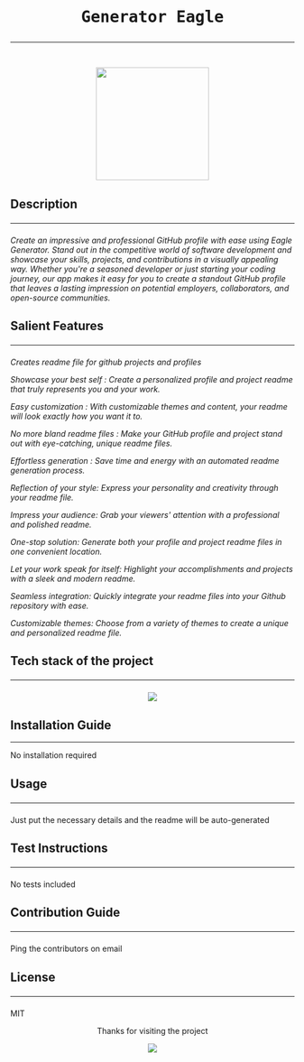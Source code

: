 
<div align='center'>
<pre>
<h1>Generator Eagle<hr/></h1>
<img src = "https://res.cloudinary.com/dqorldalg/image/upload/v1682242258/logo_1_rgf_hxj5ar.png" width="200" height="200"/>
</pre>
</div>
<div>
<h2>Description<hr/></h2>
<p><i>Create an impressive and professional GitHub profile with ease using Eagle Generator. Stand out in the competitive world of software development and showcase your skills, projects, and contributions in a visually appealing way. Whether you're a seasoned developer or just starting your coding journey, our app makes it easy for you to create a standout GitHub profile that leaves a lasting impression on potential employers, collaborators, and open-source communities.
</i></p>
</div>
<div>
<h2>Salient Features<hr/></h2>
<p><i>Creates readme file for github projects and profiles

Showcase your best self : Create a personalized profile and project readme that truly represents you and your work.

Easy customization : With customizable themes and content, your readme will look exactly how you want it to.

No more bland readme files : Make your GitHub profile and project stand out with eye-catching, unique readme files.

Effortless generation : Save time and energy with an automated readme generation process.

Reflection of your style: Express your personality and creativity through your readme file.

Impress your audience: Grab your viewers' attention with a professional and polished readme.

One-stop solution: Generate both your profile and project readme files in one convenient location.

Let your work speak for itself: Highlight your accomplishments and projects with a sleek and modern readme.

Seamless integration: Quickly integrate your readme files into your Github repository with ease.

Customizable themes: Choose from a variety of themes to create a unique and personalized readme file.</i></p>
</div>
<div>
<p><h2>Tech stack of the project<hr/></h2></p>
<p align="center">
<a href="/">
<img src="https://skillicons.dev/icons?i=atom,discord,github,git,codepen,html,js,css,linkedin,netlify,react,vscode" />
</a>
</p>
</p>
</div>
<div>
<p><h2>Installation Guide</h2><hr/></h2></p>
<p>No installation required</p>
</div>
<div>
<p><h2>Usage<hr/></h2></p>
<p>Just put the necessary details and the readme will be auto-generated</p>
</div>
<div>
<p><h2>Test Instructions<hr/></h2></p>
<p>No tests included</p>
</div>
<div>
<p><h2>Contribution Guide<hr/></h2></p>
<p>Ping the contributors on email</p>
</div>
<div>
<p><h2>License<hr/></h2></p>
<p>MIT</p>
</div>
<div>
<p align='center'>Thanks for visiting the project</p>
<p align="center">
  <img src="https://capsule-render.vercel.app/api?type=waving&color=gradient&height=100&section=footer"/>
</p>
</div>

